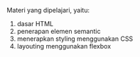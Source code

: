 Materi yang dipelajari, yaitu:
1. dasar HTML
2. penerapan elemen semantic
3. menerapkan styling menggunakan CSS
4. layouting menggunakan flexbox
